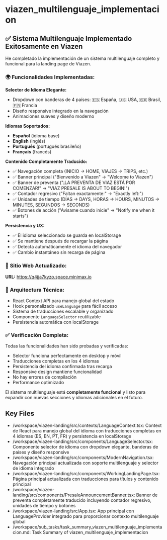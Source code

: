 # viazen_multilenguaje_implementacion

## ✅ Sistema Multilenguaje Implementado Exitosamente en Viazen

He completado la implementación de un sistema multilenguaje completo y funcional para la landing page de Viazen.

### 🌍 **Funcionalidades Implementadas:**

**Selector de Idioma Elegante:**
- Dropdown con banderas de 4 países: 🇪🇸 España, 🇺🇸 USA, 🇧🇷 Brasil, 🇫🇷 Francia
- Diseño responsive integrado en la navegación
- Animaciones suaves y diseño moderno

**Idiomas Soportados:**
- **Español** (idioma base)
- **English** (inglés)
- **Português** (portugués brasileño) 
- **Français** (francés)

**Contenido Completamente Traducido:**
- ✅ Navegación completa (INICIO → HOME, VIAJES → TRIPS, etc.)
- ✅ Banner principal ("Bienvenido a Viazen" → "Welcome to Viazen")
- ✅ Banner de preventa ("¡LA PREVENTA DE VIAZ ESTÁ POR COMENZAR!" → "VIAZ PRESALE IS ABOUT TO BEGIN!")
- ✅ Contador regresivo ("Faltan exactamente:" → "Exactly left:")
- ✅ Unidades de tiempo (DÍAS → DAYS, HORAS → HOURS, MINUTOS → MINUTES, SEGUNDOS → SECONDS)
- ✅ Botones de acción ("Avisame cuando inicie" → "Notify me when it starts")

**Persistencia y UX:**
- ✅ El idioma seleccionado se guarda en localStorage
- ✅ Se mantiene después de recargar la página
- ✅ Detecta automáticamente el idioma del navegador
- ✅ Cambio instantáneo sin recarga de página

### 🚀 **Sitio Web Actualizado:**
**URL:** https://q4jja7kyzo.space.minimax.io

### 🔧 **Arquitectura Técnica:**
- React Context API para manejo global del estado
- Hook personalizado `useLanguage` para fácil acceso
- Sistema de traducciones escalable y organizado
- Componente `LanguageSelector` reutilizable
- Persistencia automática con localStorage

### ✅ **Verificación Completa:**
Todas las funcionalidades han sido probadas y verificadas:
- Selector funciona perfectamente en desktop y móvil
- Traducciones completas en los 4 idiomas
- Persistencia del idioma confirmada tras recarga
- Responsive design mantiene funcionalidad
- No hay errores de compilación
- Performance optimizado

El sistema multilenguaje está **completamente funcional** y listo para expandir con nuevas secciones y idiomas adicionales en el futuro. 

 ## Key Files

- /workspace/viazen-landing/src/contexts/LanguageContext.tsx: Context de React para manejo global del idioma con traducciones completas en 4 idiomas (ES, EN, PT, FR) y persistencia en localStorage
- /workspace/viazen-landing/src/components/LanguageSelector.tsx: Componente selector de idioma con dropdown elegante, banderas de países y diseño responsive
- /workspace/viazen-landing/src/components/ModernNavigation.tsx: Navegación principal actualizada con soporte multilenguaje y selector de idioma integrado
- /workspace/viazen-landing/src/components/WorkingLandingPage.tsx: Página principal actualizada con traducciones para títulos y contenido principal
- /workspace/viazen-landing/src/components/PresaleAnnouncementBanner.tsx: Banner de preventa completamente traducido incluyendo contador regresivo, unidades de tiempo y botones
- /workspace/viazen-landing/src/App.tsx: App principal con LanguageProvider integrado para proporcionar contexto multilenguaje global
- /workspace/sub_tasks/task_summary_viazen_multilenguaje_implementacion.md: Task Summary of viazen_multilenguaje_implementacion
